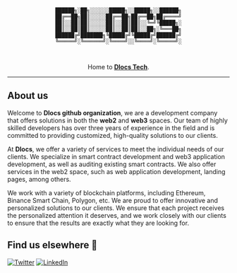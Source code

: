 <div align="center">

```


██████╗░██╗░░░░░░█████╗░░█████╗░░██████╗
██╔══██╗██║░░░░░██╔══██╗██╔══██╗██╔════╝
██║░░██║██║░░░░░██║░░██║██║░░╚═╝╚█████╗░
██║░░██║██║░░░░░██║░░██║██║░░██╗░╚═══██╗
██████╔╝███████╗╚█████╔╝╚█████╔╝██████╔╝
╚═════╝░╚══════╝░╚════╝░░╚════╝░╚═════╝░



```

Home to [**Dlocs Tech**](https://dlocs.tech/).

---

</div>

## About us

Welcome to **Dlocs github organization**, we are a development company that offers solutions in both the **web2** and **web3** spaces. Our team of highly skilled developers has over three years of experience in the field and is committed to providing customized, high-quality solutions to our clients.

At **Dlocs**, we offer a variety of services to meet the individual needs of our clients. We specialize in smart contract development and web3 application development, as well as auditing existing smart contracts. We also offer services in the web2 space, such as web application development, landing pages, among others.

We work with a variety of blockchain platforms, including Ethereum, Binance Smart Chain, Polygon, etc. We are proud to offer innovative and personalized solutions to our clients. We ensure that each project receives the personalized attention it deserves, and we work closely with our clients to ensure that the results are exactly what they are looking for.

## Find us elsewhere 🙋

[![Twitter](https://img.shields.io/badge/Twitter-1DA1F2?style=for-the-badge&logo=twitter&logoColor=white)](https://twitter.com/Dlocs_Tech) [![LinkedIn](https://img.shields.io/badge/LinkedIn-0077B5?style=for-the-badge&logo=linkedin&logoColor=white)](https://www.linkedin.com/company/dlocs-tech)
